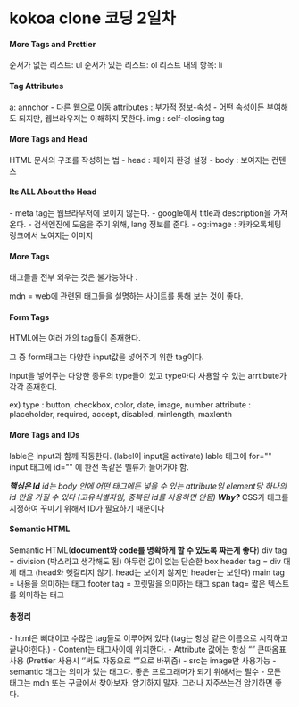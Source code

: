 # kokoa clone 코딩 2일차

#### More Tags and Prettier 

순서가 없는 리스트: ul
순서가 있는 리스트: ol
리스트 내의 항목: li

#### Tag Attributes

a: annchor - 다른 웹으로 이동
attributes : 부가적 정보-속성
\- 어떤 속성이든 부여해도 되지만, 웹브라우저는 이해하지 못한다.
img : self-closing tag

#### More Tags and Head

HTML 문서의 구조를 작성하는 법
\- head : 페이지 환경 설정
\- body : 보여지는 컨텐츠

#### Its ALL About the Head

\- meta tag는 웹브라우저에 보이지 않는다.
\- google에서 title과 description을 가져온다.
\- 검색엔진에 도움을 주기 위해, lang 정보를 준다.
\- og:image : 카카오톡체팅 링크에서 보여지는 이미지

#### More Tags

태그들을 전부 외우는 것은 불가능하다 .

mdn = web에 관련된 태그들을 설명하는 사이트를 통해 보는 것이 좋다.

#### Form Tags

HTML에는 여러 개의 tag들이 존재한다.

그 중 form태그는 다양한 input값을 넣어주기 위한 tag이다.

input을 넣어주는 다양한 종류의 type들이 있고 type마다 사용할 수 있는 arrtibute가 각각 존재한다.

ex)  type : button, checkbox, color, date, image, number
       attribute : placeholder, required, accept, disabled, minlength, maxlenth

#### More Tags and IDs

lable은 input과 함께 작동한다. (label이 input을 activate)
lable 태그에 for=""
input 태그에 id="" 에 완전 똑같은 벨류가 들어가야 함.

***핵심은 Id**
id는 body 안에 어떤 태그에든 넣을 수 있는 attribute임
element당 하나의 id 만을 가질 수 있다 (고유식별자임, 중복된 id를 사용하면 안됨)
**Why?***   CSS가 태그를 지정하여 꾸미기 위해서 ID가 필요하기 때문이다



#### Semantic HTML

Semantic HTML(**document와 code를 명확하게 할 수 있도록 짜는게 좋다**)
div tag = division (박스라고 생각해도 됨) 아무런 값이 없는 단순한 box
header tag = div 대체 태그 (head와 헷갈리지 않기. head는 보이지 않지만 header는 보인다)
main tag = 내용을 의미하는 태그
footer tag = 꼬릿말을 의미하는 태그
span tag= 짧은 텍스트를 의미하는 태그



#### 총정리 

\- html은 뼈대이고 수많은 tag들로 이루어져 있다.(tag는 항상 같은 이름으로 시작하고 끝나야한다.)
\- Content는 태그사이에 위치한다.
\- Attribute 값에는 항상 “” 큰따옴표 사용 (Prettier 사용시 ‘’써도 자동으로 “”으로 바꿔줌)
\- src는 image만 사용가능
\- semantic 태그는 의미가 있는 태그다. 좋은 프로그래머가 되기 위해서는 필수
\- 모든 태그는 mdn 또는 구글에서 찾아보자. 암기하지 말자. 그러나 자주쓰는건 암기하면 좋다.

